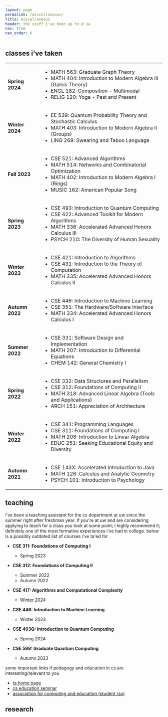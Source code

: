 ```yaml
---
layout: page
permalink: /miscellaneous/
title: miscellaneous
header: the stuff i've been up to @ uw
nav: true
nav_order: 6
---
```


## classes i've taken 

<table>
  <tr>
    <td><strong>Spring 2024</strong></td>
    <td>
      <ul>
        <li>MATH 563: Graduate Graph Theory</li>
        <li>MATH 404: Introduction to Modern Algebra III (Galois Theory)</li>
        <li>ENGL 182: Composition - Multimodal</li>
        <li>RELIG 120: Yoga - Past and Present</li>
      </ul>
    </td>
  </tr>
  <tr>
    <td><strong>Winter 2024</strong></td>
    <td>
      <ul>
        <li>EE 539: Quantum Probability Theory and Stochastic Calculus</li>
        <li>MATH 403: Introduction to Modern Algebra II (Groups)</li>
        <li>LING 269: Swearing and Taboo Language</li>
      </ul>
    </td>
  </tr>
  <tr>
    <td><strong>Fall 2023</strong></td>
    <td>
      <ul>
        <li>CSE 521: Advanced Algorithms</li>
        <li>MATH 514: Networks and Combinatorial Optimization</li>
        <li>MATH 402: Introduction to Modern Algebra I (Rings)</li>
        <li>MUSIC 162: American Popular Song</li>
      </ul>
    </td>
  </tr>
  <tr>
    <td><strong>Spring 2023</strong></td>
    <td>
      <ul>
        <li>CSE 493: Introduction to Quantum Computing</li>
        <li>CSE 422: Advanced Toolkit for Modern Algorithms</li>
        <li>MATH 336: Accelerated Advanced Honors Calculus III</li>
        <li>PSYCH 210: The Diversity of Human Sexuality</li>
      </ul>
    </td>
  </tr>
  <tr>
    <td><strong>Winter 2023</strong></td>
    <td>
      <ul>
        <li>CSE 421: Introduction to Algorithms</li>
        <li>CSE 431: Introduction to the Theory of Computation</li>
        <li>MATH 335: Accelerated Advanced Honors Calculus II</li>
      </ul>
    </td>
  </tr>
  <tr>
    <td><strong>Autumn 2022</strong></td>
    <td>
      <ul>
        <li>CSE 446: Introduction to Machine Learning</li>
        <li>CSE 351: The Hardware/Software Interface</li>
        <li>MATH 334: Accelerated Advanced Honors Calculus I</li>
      </ul>
    </td>
  </tr>
  <tr>
    <td><strong>Summer 2022</strong></td>
    <td>
      <ul>
        <li>CSE 331: Software Design and Implementation</li>
        <li>MATH 207: Introduction to Differential Equations</li>
        <li>CHEM 142: General Chemistry I</li>
      </ul>
    </td>
  </tr>
  <tr>
    <td><strong>Spring 2022</strong></td>
    <td>
      <ul>
        <li>CSE 332: Data Structures and Parallelism</li>
        <li>CSE 312: Foundations of Computing II</li>
        <li>MATH 318: Advanced Linear Algebra (Tools and Applications)</li>
        <li>ARCH 151: Appreciation of Architecture</li>
      </ul>
    </td>
  </tr>
  <tr>
    <td><strong>Winter 2022</strong></td>
    <td>
      <ul>
        <li>CSE 341: Programming Languages</li>
        <li>CSE 311: Foundations of Computing I</li>
        <li>MATH 208: Introduction to Linear Algebra</li>
        <li>EDUC 251: Seeking Educational Equity and Diversity</li>
      </ul>
    </td>
  </tr>
  <tr>
    <td><strong>Autumn 2021</strong></td>
    <td>
      <ul>
        <li>CSE 143X: Accelerated Introduction to Java</li>
        <li>MATH 126: Calculus and Analytic Geometry</li>
        <li>PSYCH 101: Introduction to Psychology</li>
      </ul>
    </td>
  </tr>
</table>

## teaching 

i've been a teaching assistant for the cs department at uw since the summer right after freshman year. if you're at uw and are considering applying to teach for a class you took at some point; i highly recommend it; definitely one of the most formative experiences i've had in college. below is a possibly outdated list of courses i've ta'ed for 

- **CSE 311: Foundations of Computing I**
  - Spring 2023

- **CSE 312: Foundations of Computing II**
  - Summer 2022
  - Autumn 2022

- **CSE 417: Algorithms and Computational Complexity**
  - Winter 2024

- **CSE 446: Introduction to Machine Learning**
  - Winter 2023

- **CSE 493Q: Introduction to Quantum Computing**
  - Spring 2024

- **CSE 599: Graduate Quantum Computing**
  - Autumn 2023

some important links if pedagogy and education in cs are interesting/relevant to you 
- [ta home page](https://www.cs.washington.edu/students/ta/ugrad/how_to_apply)
- [cs education seminar](https://courses.cs.washington.edu/courses/cse590e/)
- [association for computing and education (student rso)](https://uwace.vercel.app/)

## research 